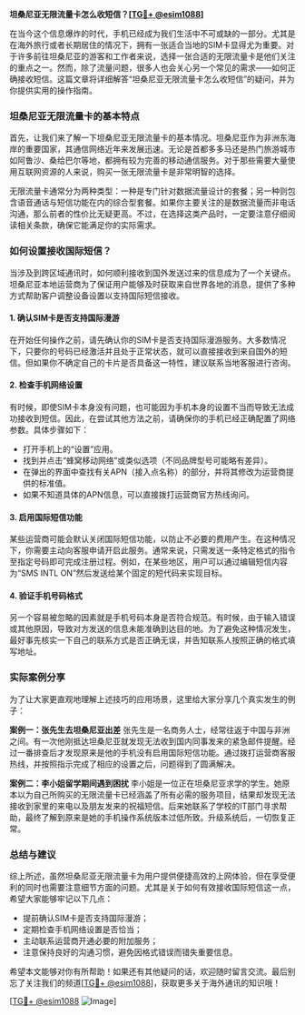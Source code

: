 **坦桑尼亚无限流量卡怎么收短信？[[TG💪+ @esim1088](https://t.me/s/esim1088)]**

在当今这个信息爆炸的时代，手机已经成为我们生活中不可或缺的一部分。尤其是在海外旅行或者长期居住的情况下，拥有一张适合当地的SIM卡显得尤为重要。对于许多前往坦桑尼亚的游客和工作者来说，选择一张合适的无限流量卡是他们关注的重点之一。然而，除了流量问题，很多人也会关心另一个常见的需求——如何正确接收短信。这篇文章将详细解答“坦桑尼亚无限流量卡怎么收短信”的疑问，并为你提供实用的操作指南。

### 坦桑尼亚无限流量卡的基本特点

首先，让我们来了解一下坦桑尼亚无限流量卡的基本情况。坦桑尼亚作为非洲东海岸的重要国家，其通信网络近年来发展迅速。无论是首都多多马还是热门旅游城市如阿鲁沙、桑给巴尔等地，都拥有较为完善的移动通信服务。对于那些需要大量使用互联网资源的人来说，购买一张无限流量卡是非常明智的选择。

无限流量卡通常分为两种类型：一种是专门针对数据流量设计的套餐；另一种则包含语音通话与短信功能在内的综合型套餐。如果你主要关注的是数据流量而非电话沟通，那么前者的性价比无疑更高。不过，在选择这类产品时，一定要注意仔细阅读相关条款，确保它能满足你的实际需求。

### 如何设置接收国际短信？

当涉及到跨区域通讯时，如何顺利接收到国外发送过来的信息成为了一个关键点。坦桑尼亚本地运营商为了保证用户能够及时获取来自世界各地的消息，提供了多种方式帮助客户调整设备设置以支持国际短信接收。

#### 1. 确认SIM卡是否支持国际漫游
在开始任何操作之前，请先确认你的SIM卡是否支持国际漫游服务。大多数情况下，只要你的号码已经激活并且处于正常状态，就可以直接接收到来自国外的短信。但如果你不确定自己的卡片是否具备这一特性，建议联系当地客服进行咨询。

#### 2. 检查手机网络设置
有时候，即使SIM卡本身没有问题，也可能因为手机本身的设置不当而导致无法成功接收到短信。因此，在尝试其他方法之前，请确保你的手机已经正确配置了网络参数。具体步骤如下：
- 打开手机上的“设置”应用。
- 找到并点击“蜂窝移动网络”或类似选项（不同品牌型号可能略有差异）。
- 在弹出的界面中查找有关APN（接入点名称）的部分，并将其修改为运营商提供的标准值。
- 如果不知道具体的APN信息，可以直接拨打运营商官方热线询问。

#### 3. 启用国际短信功能
某些运营商可能会默认关闭国际短信功能，以防止不必要的费用产生。在这种情况下，你需要主动向客服申请开启此服务。通常来说，只需发送一条特定格式的指令至指定号码即可完成注册过程。例如，在某些地区，用户可以通过编辑短信内容为“SMS INTL ON”然后发送给某个固定的短代码来实现目标。

#### 4. 验证手机号码格式
另一个容易被忽略的因素就是手机号码本身是否符合规范。有时候，由于输入错误或其他原因，导致对方发送的信息未能准确到达目的地。为了避免这种情况发生，最好事先核实一下自己的联系方式是否正确无误，并告知联系人按照正确的格式填写地址。

### 实际案例分享

为了让大家更直观地理解上述技巧的应用场景，这里给大家分享几个真实发生的例子：

**案例一：张先生去坦桑尼亚出差**
张先生是一名商务人士，经常往返于中国与非洲之间。有一次他刚抵达坦桑尼亚就发现无法收到国内同事发来的紧急邮件提醒。经过一番排查后才发现原来是他的手机没有启用国际短信功能。通过拨打运营商客服热线，并按照指示完成了相应的设置之后，问题得到了圆满解决。

**案例二：李小姐留学期间遇到困扰**
李小姐是一位正在坦桑尼亚求学的学生。她原本以为自己所购买的无限流量卡已经涵盖了所有必需的服务项目，结果却发现无法接收到家里的来电以及朋友发来的祝福短信。后来她联系了学校的IT部门寻求帮助，最终了解到原来是她的手机操作系统版本过低所致。升级系统后，一切恢复正常。

### 总结与建议

综上所述，虽然坦桑尼亚无限流量卡为用户提供便捷高效的上网体验，但在享受便利的同时也需要注意细节方面的问题。尤其是关于如何有效接收国际短信这一点，希望大家能够牢记以下几点：
- 提前确认SIM卡是否支持国际漫游；
- 定期检查手机网络设置是否恰当；
- 主动联系运营商开通必要的附加服务；
- 注意保持良好的沟通习惯，避免因格式错误而错失重要信息。

希望本文能够对你有所帮助！如果还有其他疑问的话，欢迎随时留言交流。最后别忘了关注我们的频道[[TG💪+ @esim1088](https://t.me/s/esim1088)]，获取更多关于海外通讯的知识哦！

[[TG💪+ @esim1088](https://t.me/s/esim1088) ![Image](https://i.postimg.cc/4NQfJmqS/Snipaste-2025-05-13-00-14-12.png)]